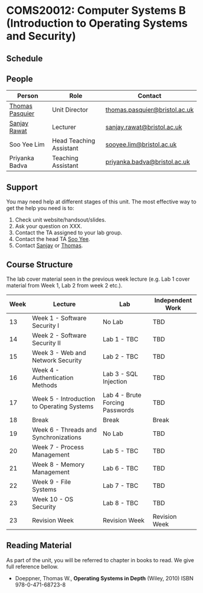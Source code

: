 # COMS20012: Computer Systems B (Introduction to Operating Systems and Security)

## Schedule

## People

| Person          | Role               | Contact                                                               |
|-----------------|--------------------|-----------------------------------------------------------------------|
| [Thomas Pasquier](https://tfjmp.org/) | Unit Director           | [thomas.pasquier@bristol.ac.uk](mailto:thomas.pasquier@bristol.ac.uk) |
| [Sanjay Rawat](https://research-information.bris.ac.uk/en/persons/sanjay-rawat)    | Lecturer      | [sanjay.rawat@bristol.ac.uk](mailto:sanjay.rawat@bristol.ac.uk)       |
| Soo Yee Lim     | Head Teaching Assistant | [sooyee.lim@bristol.ac.uk](mailto:sooyee.lim@bristol.ac.uk)           |
| Priyanka Badva  | Teaching Assistant | [priyanka.badva@bristol.ac.uk](mailto:priyanka.badva@bristol.ac.uk)   |

## Support

You may need help at different stages of this unit.
The most effective way to get the help you need is to:

1. Check unit website/handsout/slides.
2. Ask your question on XXX.
3. Contact the TA assigned to your lab group.
4. Contact the head TA [Soo Yee](mailto:sooyee.lim@bristol.ac.uk).
5. Contact [Sanjay](mailto:sanjay.rawat@bristol.ac.uk) or [Thomas](mailto:thomas.pasquier@bristol.ac.uk).

## Course Structure

The lab cover material seen in the previous week lecture (e.g. Lab 1 cover material from Week 1, Lab 2 from week 2 etc.).

| Week | Lecture      | Lab          | Independent Work           |
|------|--------------|--------------|----------------------------|
| 13   | Week 1 - Software Security I      | No Lab | TBD |
| 14   | Week 2 - Software Security II     | Lab 1 - TBC  | TBD |
| 15   | Week 3 - Web and Network Security | Lab 2 - TBC  | TBD |
| 16   | Week 4 - Authentication Methods   | Lab 3 - SQL Injection  | TBD |
| 17   | Week 5 - Introduction to Operating Systems | Lab 4 - Brute Forcing Passwords  | TBD |
| 18   | Break | Break  | Break |
| 19   | Week 6 - Threads and Synchronizations      | No Lab  | TBD |
| 20   | Week 7 - Process Management                | Lab 5 - TBC  | TBD |
| 21   | Week 8 - Memory Management                 | Lab 6 - TBC  | TBD |
| 22   | Week 9 - File Systems                      | Lab 7 - TBC  | TBD |
| 23   | Week 10 - OS Security                      | Lab 8 - TBC  | TBD |
| 23   | Revision Week                      | Revision Week   | Revision Week  |

## Reading Material

As part of the unit, you will be referred to chapter in books to read.
We give full reference bellow.

- Doeppner, Thomas W., **Operating Systems in Depth** (Wiley, 2010) ISBN 978-0-471-68723-8
